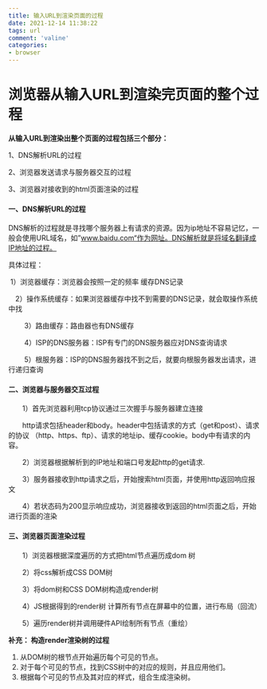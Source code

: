 ```yaml
---
title: 输入URL到渲染页面的过程
date: 2021-12-14 11:38:22
tags: url
comment: 'valine'
categories: 
- browser
---
```


# 浏览器从输入URL到渲染完页面的整个过程

**从输入URL到渲染出整个页面的过程包括三个部分：**

1、DNS解析URL的过程

2、浏览器发送请求与服务器交互的过程

3、浏览器对接收到的html页面渲染的过程

#### **一、DNS解析URL的过程**

   DNS解析的过程就是寻找哪个服务器上有请求的资源。因为ip地址不容易记忆，一般会使用URL域名，如”www.baidu.com“作为网址。DNS解析就是将域名翻译成IP地址的过程。

具体过程：

​    1）浏览器缓存：浏览器会按照一定的频率 缓存DNS记录

 　2）操作系统缓存：如果浏览器缓存中找不到需要的DNS记录，就会取操作系统中找

　　 3）路由缓存：路由器也有DNS缓存

　　 4）ISP的DNS服务器：ISP有专门的DNS服务器应对DNS查询请求

　　 5）根服务器：ISP的DNS服务器找不到之后，就要向根服务器发出请求，进行递归查询

#### **二、浏览器与服务器交互过程**

　　1）首先浏览器利用tcp协议通过三次握手与服务器建立连接

　　http请求包括header和body。header中包括请求的方式（get和post）、请求的协议 （http、https、ftp）、请求的地址ip、缓存cookie。body中有请求的内容。

　　2）浏览器根据解析到的IP地址和端口号发起http的get请求.

　　3）服务器接收到http请求之后，开始搜索html页面，并使用http返回响应报文

　　4）若状态码为200显示响应成功，浏览器接收到返回的html页面之后，开始进行页面的渲染

#### **三、浏览器页面渲染过程**

　　1）浏览器根据深度遍历的方式把html节点遍历成dom 树

　　2）将css解析成CSS DOM树

　　3）将dom树和CSS DOM树构造成render树

　　4）JS根据得到的render树 计算所有节点在屏幕中的位置，进行布局（回流）

　　5）遍历render树并调用硬件API绘制所有节点（重绘）

   **补充： 构造render渲染树的过程**

1. 从DOM树的根节点开始遍历每个可见的节点。
2. 对于每个可见的节点，找到CSS树中的对应的规则，并且应用他们。
3. 根据每个可见的节点及其对应的样式，组合生成渲染树。